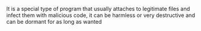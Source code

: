 It is a special type of program that usually attaches to legitimate files and infect them with malicious code, it can be harmless or very destructive and can be dormant for as long as wanted